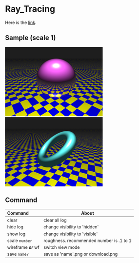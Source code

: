 # Ray_Tracing

Here is the [link](https://ktechi.github.io/Ray_Tracing/).

## Sample (scale 1)
<img src="image/1.png" style="width:20rem;"/> <img src="image/2.png" style="width:20rem;"/>

## Command
| Command | About |
|:--------|-------|
| clear | clear all log |
| hide log | change visibility to 'hidden' |
| show log | change visibility to 'visible' |
| scale  `number` | roughness. recommended number is .1 to 1 |
| wireframe ___or___ wf| switch view mode |
| save `name?` | save as 'name'.png or download.png |

